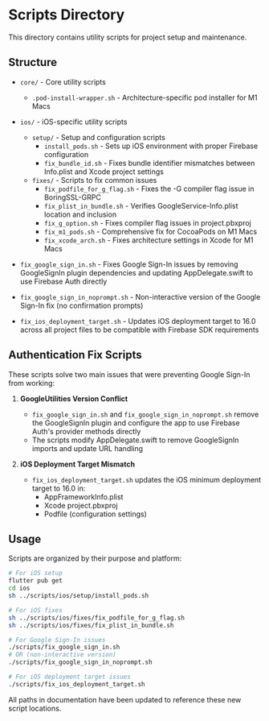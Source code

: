 # Scripts Directory

This directory contains utility scripts for project setup and maintenance.

## Structure

- `core/` - Core utility scripts
  - `.pod-install-wrapper.sh` - Architecture-specific pod installer for M1 Macs

- `ios/` - iOS-specific utility scripts
  - `setup/` - Setup and configuration scripts
    - `install_pods.sh` - Sets up iOS environment with proper Firebase configuration
    - `fix_bundle_id.sh` - Fixes bundle identifier mismatches between Info.plist and Xcode project settings
  - `fixes/` - Scripts to fix common issues 
    - `fix_podfile_for_g_flag.sh` - Fixes the -G compiler flag issue in BoringSSL-GRPC
    - `fix_plist_in_bundle.sh` - Verifies GoogleService-Info.plist location and inclusion
    - `fix_g_option.sh` - Fixes compiler flag issues in project.pbxproj
    - `fix_m1_pods.sh` - Comprehensive fix for CocoaPods on M1 Macs
    - `fix_xcode_arch.sh` - Fixes architecture settings in Xcode for M1 Macs

- `fix_google_sign_in.sh` - Fixes Google Sign-In issues by removing GoogleSignIn plugin dependencies and updating AppDelegate.swift to use Firebase Auth directly
- `fix_google_sign_in_noprompt.sh` - Non-interactive version of the Google Sign-In fix (no confirmation prompts)
- `fix_ios_deployment_target.sh` - Updates iOS deployment target to 16.0 across all project files to be compatible with Firebase SDK requirements

## Authentication Fix Scripts

These scripts solve two main issues that were preventing Google Sign-In from working:

1. **GoogleUtilities Version Conflict**
   - `fix_google_sign_in.sh` and `fix_google_sign_in_noprompt.sh` remove the GoogleSignIn plugin and configure the app to use Firebase Auth's provider methods directly
   - The scripts modify AppDelegate.swift to remove GoogleSignIn imports and update URL handling

2. **iOS Deployment Target Mismatch**
   - `fix_ios_deployment_target.sh` updates the iOS minimum deployment target to 16.0 in:
     - AppFrameworkInfo.plist
     - Xcode project.pbxproj
     - Podfile (configuration settings)

## Usage

Scripts are organized by their purpose and platform:

```bash
# For iOS setup
flutter pub get
cd ios
sh ../scripts/ios/setup/install_pods.sh

# For iOS fixes
sh ../scripts/ios/fixes/fix_podfile_for_g_flag.sh
sh ../scripts/ios/fixes/fix_plist_in_bundle.sh

# For Google Sign-In issues
./scripts/fix_google_sign_in.sh
# OR (non-interactive version)
./scripts/fix_google_sign_in_noprompt.sh

# For iOS deployment target issues
./scripts/fix_ios_deployment_target.sh
```

All paths in documentation have been updated to reference these new script locations. 